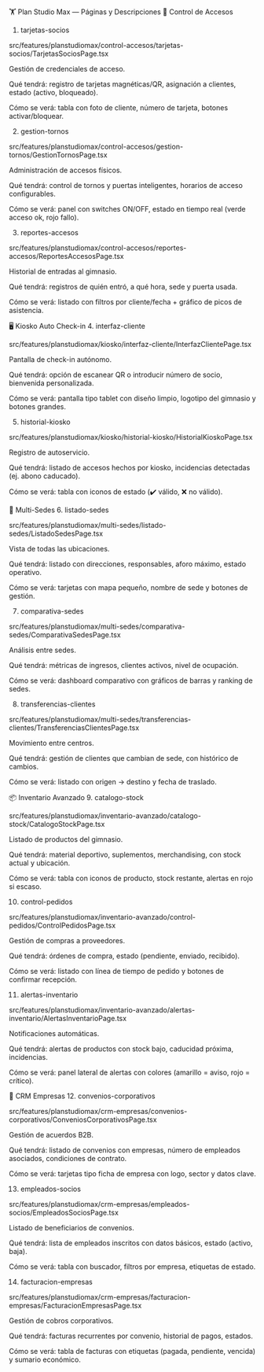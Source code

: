 🏋️ Plan Studio Max — Páginas y Descripciones
🔑 Control de Accesos
1. tarjetas-socios

src/features/planstudiomax/control-accesos/tarjetas-socios/TarjetasSociosPage.tsx

Gestión de credenciales de acceso.

Qué tendrá: registro de tarjetas magnéticas/QR, asignación a clientes, estado (activo, bloqueado).

Cómo se verá: tabla con foto de cliente, número de tarjeta, botones activar/bloquear.

2. gestion-tornos

src/features/planstudiomax/control-accesos/gestion-tornos/GestionTornosPage.tsx

Administración de accesos físicos.

Qué tendrá: control de tornos y puertas inteligentes, horarios de acceso configurables.

Cómo se verá: panel con switches ON/OFF, estado en tiempo real (verde acceso ok, rojo fallo).

3. reportes-accesos

src/features/planstudiomax/control-accesos/reportes-accesos/ReportesAccesosPage.tsx

Historial de entradas al gimnasio.

Qué tendrá: registros de quién entró, a qué hora, sede y puerta usada.

Cómo se verá: listado con filtros por cliente/fecha + gráfico de picos de asistencia.

🖥️ Kiosko Auto Check-in
4. interfaz-cliente

src/features/planstudiomax/kiosko/interfaz-cliente/InterfazClientePage.tsx

Pantalla de check-in autónomo.

Qué tendrá: opción de escanear QR o introducir número de socio, bienvenida personalizada.

Cómo se verá: pantalla tipo tablet con diseño limpio, logotipo del gimnasio y botones grandes.

5. historial-kiosko

src/features/planstudiomax/kiosko/historial-kiosko/HistorialKioskoPage.tsx

Registro de autoservicio.

Qué tendrá: listado de accesos hechos por kiosko, incidencias detectadas (ej. abono caducado).

Cómo se verá: tabla con iconos de estado (✔️ válido, ❌ no válido).

🏢 Multi-Sedes
6. listado-sedes

src/features/planstudiomax/multi-sedes/listado-sedes/ListadoSedesPage.tsx

Vista de todas las ubicaciones.

Qué tendrá: listado con direcciones, responsables, aforo máximo, estado operativo.

Cómo se verá: tarjetas con mapa pequeño, nombre de sede y botones de gestión.

7. comparativa-sedes

src/features/planstudiomax/multi-sedes/comparativa-sedes/ComparativaSedesPage.tsx

Análisis entre sedes.

Qué tendrá: métricas de ingresos, clientes activos, nivel de ocupación.

Cómo se verá: dashboard comparativo con gráficos de barras y ranking de sedes.

8. transferencias-clientes

src/features/planstudiomax/multi-sedes/transferencias-clientes/TransferenciasClientesPage.tsx

Movimiento entre centros.

Qué tendrá: gestión de clientes que cambian de sede, con histórico de cambios.

Cómo se verá: listado con origen → destino y fecha de traslado.

📦 Inventario Avanzado
9. catalogo-stock

src/features/planstudiomax/inventario-avanzado/catalogo-stock/CatalogoStockPage.tsx

Listado de productos del gimnasio.

Qué tendrá: material deportivo, suplementos, merchandising, con stock actual y ubicación.

Cómo se verá: tabla con iconos de producto, stock restante, alertas en rojo si escaso.

10. control-pedidos

src/features/planstudiomax/inventario-avanzado/control-pedidos/ControlPedidosPage.tsx

Gestión de compras a proveedores.

Qué tendrá: órdenes de compra, estado (pendiente, enviado, recibido).

Cómo se verá: listado con línea de tiempo de pedido y botones de confirmar recepción.

11. alertas-inventario

src/features/planstudiomax/inventario-avanzado/alertas-inventario/AlertasInventarioPage.tsx

Notificaciones automáticas.

Qué tendrá: alertas de productos con stock bajo, caducidad próxima, incidencias.

Cómo se verá: panel lateral de alertas con colores (amarillo = aviso, rojo = crítico).

🏢 CRM Empresas
12. convenios-corporativos

src/features/planstudiomax/crm-empresas/convenios-corporativos/ConveniosCorporativosPage.tsx

Gestión de acuerdos B2B.

Qué tendrá: listado de convenios con empresas, número de empleados asociados, condiciones de contrato.

Cómo se verá: tarjetas tipo ficha de empresa con logo, sector y datos clave.

13. empleados-socios

src/features/planstudiomax/crm-empresas/empleados-socios/EmpleadosSociosPage.tsx

Listado de beneficiarios de convenios.

Qué tendrá: lista de empleados inscritos con datos básicos, estado (activo, baja).

Cómo se verá: tabla con buscador, filtros por empresa, etiquetas de estado.

14. facturacion-empresas

src/features/planstudiomax/crm-empresas/facturacion-empresas/FacturacionEmpresasPage.tsx

Gestión de cobros corporativos.

Qué tendrá: facturas recurrentes por convenio, historial de pagos, estados.

Cómo se verá: tabla de facturas con etiquetas (pagada, pendiente, vencida) y sumario económico.